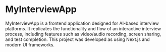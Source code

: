 # MyInterviewApp
MyInterviewApp is a frontend application designed for AI-based interview platforms. It replicates the functionality and flow of an interactive interview process, including features such as video/audio recording, screen sharing, and test completion.  This project was developed as using Next.js and modern UI frameworks.
